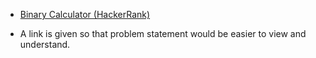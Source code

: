 * [Binary Calculator (HackerRank)](https://www.hackerrank.com/challenges/js10-binary-calculator?hr_b=1)

* A link is given so that problem statement would be easier to view and understand.